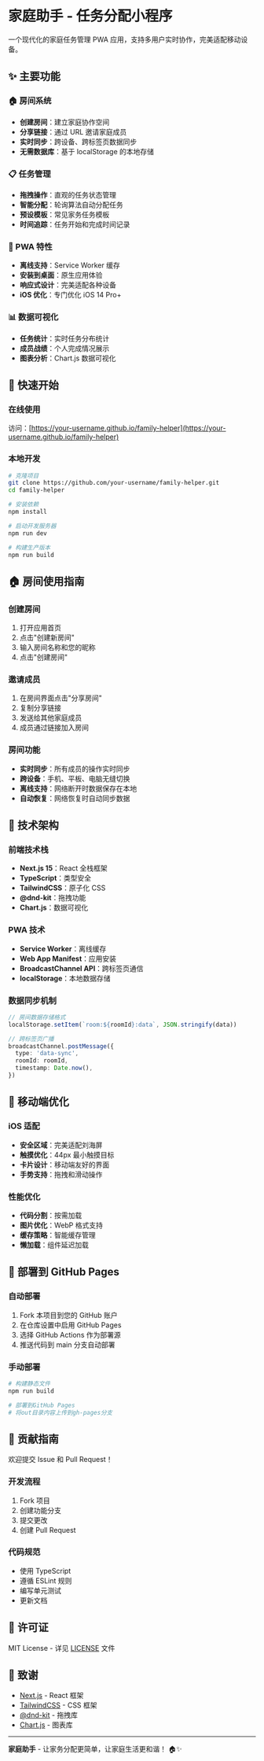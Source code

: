 # 家庭助手 - 任务分配小程序

一个现代化的家庭任务管理 PWA 应用，支持多用户实时协作，完美适配移动设备。

## ✨ 主要功能

### 🏠 房间系统

- **创建房间**：建立家庭协作空间
- **分享链接**：通过 URL 邀请家庭成员
- **实时同步**：跨设备、跨标签页数据同步
- **无需数据库**：基于 localStorage 的本地存储

### 📋 任务管理

- **拖拽操作**：直观的任务状态管理
- **智能分配**：轮询算法自动分配任务
- **预设模板**：常见家务任务模板
- **时间追踪**：任务开始和完成时间记录

### 📱 PWA 特性

- **离线支持**：Service Worker 缓存
- **安装到桌面**：原生应用体验
- **响应式设计**：完美适配各种设备
- **iOS 优化**：专门优化 iOS 14 Pro+

### 📊 数据可视化

- **任务统计**：实时任务分布统计
- **成员战绩**：个人完成情况展示
- **图表分析**：Chart.js 数据可视化

## 🚀 快速开始

### 在线使用

访问：[https://your-username.github.io/family-helper](https://your-username.github.io/family-helper)

### 本地开发

```bash
# 克隆项目
git clone https://github.com/your-username/family-helper.git
cd family-helper

# 安装依赖
npm install

# 启动开发服务器
npm run dev

# 构建生产版本
npm run build
```

## 🏠 房间使用指南

### 创建房间

1. 打开应用首页
2. 点击"创建新房间"
3. 输入房间名称和您的昵称
4. 点击"创建房间"

### 邀请成员

1. 在房间界面点击"分享房间"
2. 复制分享链接
3. 发送给其他家庭成员
4. 成员通过链接加入房间

### 房间功能

- **实时同步**：所有成员的操作实时同步
- **跨设备**：手机、平板、电脑无缝切换
- **离线支持**：网络断开时数据保存在本地
- **自动恢复**：网络恢复时自动同步数据

## 🔧 技术架构

### 前端技术栈

- **Next.js 15**：React 全栈框架
- **TypeScript**：类型安全
- **TailwindCSS**：原子化 CSS
- **@dnd-kit**：拖拽功能
- **Chart.js**：数据可视化

### PWA 技术

- **Service Worker**：离线缓存
- **Web App Manifest**：应用安装
- **BroadcastChannel API**：跨标签页通信
- **localStorage**：本地数据存储

### 数据同步机制

```typescript
// 房间数据存储格式
localStorage.setItem(`room:${roomId}:data`, JSON.stringify(data))

// 跨标签页广播
broadcastChannel.postMessage({
  type: 'data-sync',
  roomId: roomId,
  timestamp: Date.now(),
})
```

## 📱 移动端优化

### iOS 适配

- **安全区域**：完美适配刘海屏
- **触摸优化**：44px 最小触摸目标
- **卡片设计**：移动端友好的界面
- **手势支持**：拖拽和滑动操作

### 性能优化

- **代码分割**：按需加载
- **图片优化**：WebP 格式支持
- **缓存策略**：智能缓存管理
- **懒加载**：组件延迟加载

## 🚀 部署到 GitHub Pages

### 自动部署

1. Fork 本项目到您的 GitHub 账户
2. 在仓库设置中启用 GitHub Pages
3. 选择 GitHub Actions 作为部署源
4. 推送代码到 main 分支自动部署

### 手动部署

```bash
# 构建静态文件
npm run build

# 部署到GitHub Pages
# 将out目录内容上传到gh-pages分支
```

## 🤝 贡献指南

欢迎提交 Issue 和 Pull Request！

### 开发流程

1. Fork 项目
2. 创建功能分支
3. 提交更改
4. 创建 Pull Request

### 代码规范

- 使用 TypeScript
- 遵循 ESLint 规则
- 编写单元测试
- 更新文档

## 📄 许可证

MIT License - 详见 [LICENSE](LICENSE) 文件

## 🙏 致谢

- [Next.js](https://nextjs.org/) - React 框架
- [TailwindCSS](https://tailwindcss.com/) - CSS 框架
- [@dnd-kit](https://dndkit.com/) - 拖拽库
- [Chart.js](https://www.chartjs.org/) - 图表库

---

**家庭助手** - 让家务分配更简单，让家庭生活更和谐！ 🏠✨
